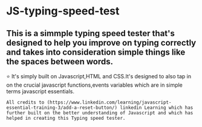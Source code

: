 # JS-typing-speed-test
   ## This is a simmple typing speed tester that's designed to help you improve on typing correctly and takes into consideration simple things like the spaces between words.
:star:
    It's simply built on Javascript,HTML and CSS.It's designed to also tap in on the crucial javascript functions,events variables which are in simple terms javascript essentials.

    All credits to (https://www.linkedin.com/learning/javascript-essential-training-3/add-a-reset-button/) linkedin Learning which has further built on the better understanding of Javascript and which has helped in creating this Typing speed tester. 
  
    



 

